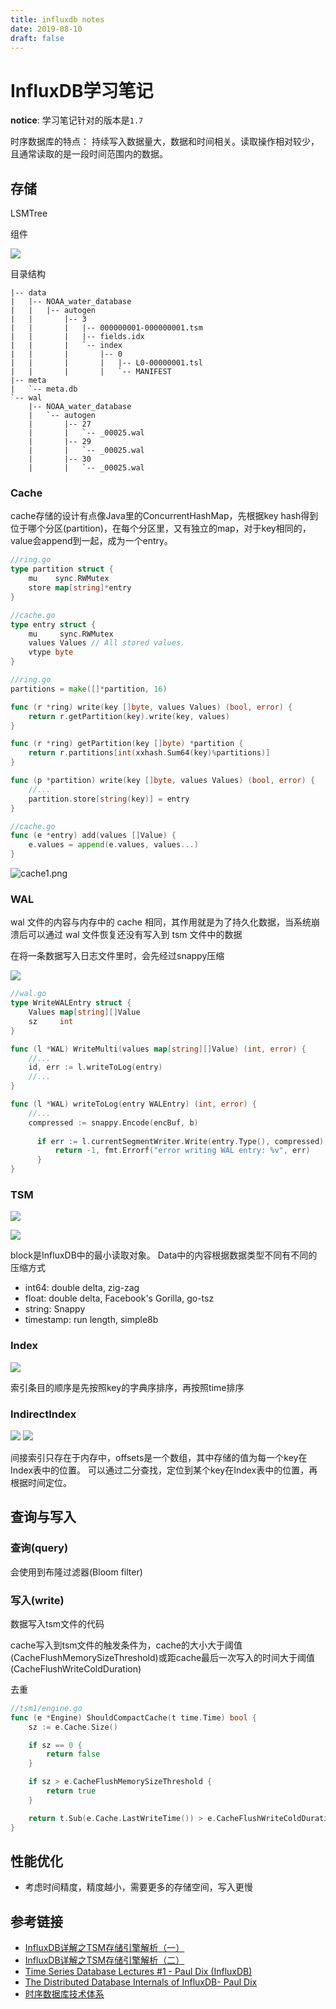 ```yaml
---
title: influxdb notes
date: 2019-08-10
draft: false
---
```


# InfluxDB学习笔记

__notice__: 学习笔记针对的版本是`1.7`

时序数据库的特点：
持续写入数据量大，数据和时间相关。读取操作相对较少，且通常读取的是一段时间范围内的数据。

## 存储

LSMTree

组件

![](https://i.loli.net/2019/08/10/Fd6WUoetgZcMR8h.jpg)

目录结构

```
|-- data
|   |-- NOAA_water_database
|   |   |-- autogen
|   |       |-- 3
|   |       |   |-- 000000001-000000001.tsm
|   |       |   |-- fields.idx
|   |       |   `-- index
|   |       |       |-- 0
|   |       |       |   |-- L0-00000001.tsl
|   |       |       |   `-- MANIFEST
|-- meta
|   `-- meta.db
`-- wal
    |-- NOAA_water_database
    |   `-- autogen
    |       |-- 27
    |       |   `-- _00025.wal
    |       |-- 29
    |       |   `-- _00025.wal
    |       |-- 30
    |       |   `-- _00025.wal
```

### Cache

cache存储的设计有点像Java里的ConcurrentHashMap，先根据key hash得到位于哪个分区(partition)，在每个分区里，又有独立的map，对于key相同的，value会append到一起，成为一个entry。

```go
//ring.go
type partition struct {
	mu    sync.RWMutex
	store map[string]*entry
}

//cache.go
type entry struct {
	mu     sync.RWMutex
	values Values // All stored values.
	vtype byte
}

//ring.go
partitions = make([]*partition, 16)

func (r *ring) write(key []byte, values Values) (bool, error) {
	return r.getPartition(key).write(key, values)
}

func (r *ring) getPartition(key []byte) *partition {
	return r.partitions[int(xxhash.Sum64(key)%partitions)]
}

func (p *partition) write(key []byte, values Values) (bool, error) {
    //...
    partition.store[string(key)] = entry    
}

//cache.go
func (e *entry) add(values []Value) {
    e.values = append(e.values, values...)
}
```

![cache1.png](https://i.loli.net/2019/08/10/YWVuzpKQGdltZSA.png)


### WAL

wal 文件的内容与内存中的 cache 相同，其作用就是为了持久化数据，当系统崩溃后可以通过 wal 文件恢复还没有写入到 tsm 文件中的数据

在将一条数据写入日志文件里时，会先经过snappy压缩

![](https://i.loli.net/2019/08/10/CrbPfwzEQIy7142.jpg)

```go
//wal.go
type WriteWALEntry struct {
	Values map[string][]Value
	sz     int
}

func (l *WAL) WriteMulti(values map[string][]Value) (int, error) {
    //...
    id, err := l.writeToLog(entry)
    //...
}

func (l *WAL) writeToLog(entry WALEntry) (int, error) {
    //...
    compressed := snappy.Encode(encBuf, b)
    
	  if err := l.currentSegmentWriter.Write(entry.Type(), compressed); err != nil {
		  return -1, fmt.Errorf("error writing WAL entry: %v", err)
	  }
}
```


### TSM

![](https://i.loli.net/2019/08/10/FnUZ41yv35Tz2H9.jpg)

![](https://i.loli.net/2019/08/10/2eiaSmAnVkwB6Wy.jpg)

block是InfluxDB中的最小读取对象。
Data中的内容根据数据类型不同有不同的压缩方式
- int64: double delta, zig-zag
- float: double delta, Facebook's Gorilla, go-tsz
- string: Snappy
- timestamp: run length, simple8b


### Index

![](https://i.loli.net/2019/08/10/3teVmAEBLSNUjlR.jpg)

索引条目的顺序是先按照key的字典序排序，再按照time排序

### IndirectIndex

![](https://i.loli.net/2019/08/10/2qMtkFgiK45jc69.jpg)
![](https://i.loli.net/2019/08/10/iJ9wqgPQE246Dck.jpg)

间接索引只存在于内存中，offsets是一个数组，其中存储的值为每一个key在Index表中的位置。
可以通过二分查找，定位到某个key在Index表中的位置，再根据时间定位。


## 查询与写入

### 查询(query)

会使用到布隆过滤器(Bloom filter)

### 写入(write)

数据写入tsm文件的代码

cache写入到tsm文件的触发条件为，cache的大小大于阈值(CacheFlushMemorySizeThreshold)或距cache最后一次写入的时间大于阈值(CacheFlushWriteColdDuration)

去重

```go
//tsm1/engine.go
func (e *Engine) ShouldCompactCache(t time.Time) bool {
	sz := e.Cache.Size()

	if sz == 0 {
		return false
	}

	if sz > e.CacheFlushMemorySizeThreshold {
		return true
	}

	return t.Sub(e.Cache.LastWriteTime()) > e.CacheFlushWriteColdDuration
}
```

## 性能优化

- 考虑时间精度，精度越小，需要更多的存储空间，写入更慢


## 参考链接

- [InfluxDB详解之TSM存储引擎解析（一）](http://blog.fatedier.com/2016/08/05/detailed-in-influxdb-tsm-storage-engine-one/)
- [InfluxDB详解之TSM存储引擎解析（二）](http://blog.fatedier.com/2016/08/15/detailed-in-influxdb-tsm-storage-engine-two/)
- [Time Series Database Lectures #1 - Paul Dix (InfluxDB)](https://www.youtube.com/watch?v=2SUBRE6wGiA)
- [The Distributed Database Internals of InfluxDB- Paul Dix](https://www.youtube.com/watch?v=VHvF-_IT1QQ)
- [时序数据库技术体系](http://hbasefly.com/2018/03/27/timeseries-database-6/?ealchg=k7rxv2)
